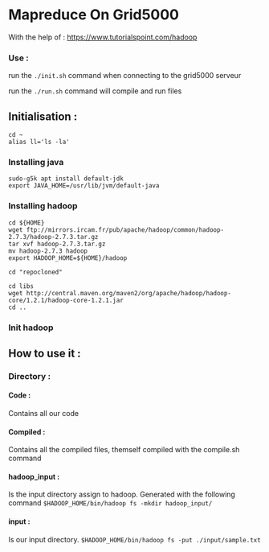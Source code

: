 # Mapreduce On Grid5000
With the help of : https://www.tutorialspoint.com/hadoop

### Use :
run the ```./init.sh``` command when connecting to the grid5000 serveur

run the ```./run.sh``` command will compile and run files


## Initialisation : 
```
cd ~
alias ll='ls -la'
```

### Installing java
```
sudo-g5k apt install default-jdk
export JAVA_HOME=/usr/lib/jvm/default-java
```

### Installing hadoop
```
cd ${HOME}
wget ftp://mirrors.ircam.fr/pub/apache/hadoop/common/hadoop-2.7.3/hadoop-2.7.3.tar.gz
tar xvf hadoop-2.7.3.tar.gz
mv hadoop-2.7.3 hadoop
export HADOOP_HOME=${HOME}/hadoop

cd "repocloned"

cd libs
wget http://central.maven.org/maven2/org/apache/hadoop/hadoop-core/1.2.1/hadoop-core-1.2.1.jar
cd ..
```

### Init hadoop
## How to use it :

### Directory :
#### Code : 
Contains all our code

#### Compiled :
Contains all the compiled files, themself compiled with the compile.sh command

#### hadoop_input :
Is the input directory assign to hadoop. Generated with the following command 
```$HADOOP_HOME/bin/hadoop fs -mkdir hadoop_input/```

#### input : 
Is our input directory.
```$HADOOP_HOME/bin/hadoop fs -put ./input/sample.txt```
